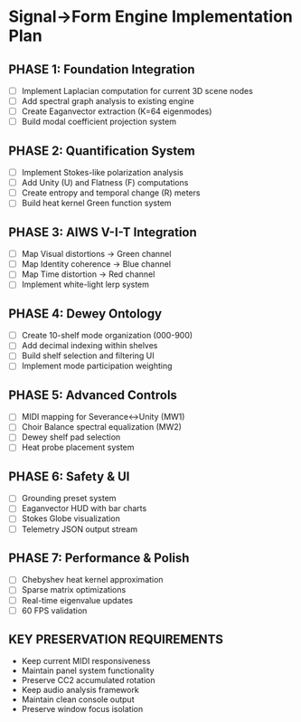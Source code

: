 # Signal→Form Engine Implementation Plan

## PHASE 1: Foundation Integration
- [ ] Implement Laplacian computation for current 3D scene nodes
- [ ] Add spectral graph analysis to existing engine
- [ ] Create Eaganvector extraction (K=64 eigenmodes)
- [ ] Build modal coefficient projection system

## PHASE 2: Quantification System
- [ ] Implement Stokes-like polarization analysis
- [ ] Add Unity (U) and Flatness (F) computations
- [ ] Create entropy and temporal change (R) meters
- [ ] Build heat kernel Green function system

## PHASE 3: AIWS V-I-T Integration
- [ ] Map Visual distortions → Green channel
- [ ] Map Identity coherence → Blue channel
- [ ] Map Time distortion → Red channel
- [ ] Implement white-light lerp system

## PHASE 4: Dewey Ontology
- [ ] Create 10-shelf mode organization (000-900)
- [ ] Add decimal indexing within shelves
- [ ] Build shelf selection and filtering UI
- [ ] Implement mode participation weighting

## PHASE 5: Advanced Controls
- [ ] MIDI mapping for Severance↔Unity (MW1)
- [ ] Choir Balance spectral equalization (MW2)
- [ ] Dewey shelf pad selection
- [ ] Heat probe placement system

## PHASE 6: Safety & UI
- [ ] Grounding preset system
- [ ] Eaganvector HUD with bar charts
- [ ] Stokes Globe visualization
- [ ] Telemetry JSON output stream

## PHASE 7: Performance & Polish
- [ ] Chebyshev heat kernel approximation
- [ ] Sparse matrix optimizations
- [ ] Real-time eigenvalue updates
- [ ] 60 FPS validation

## KEY PRESERVATION REQUIREMENTS
- Keep current MIDI responsiveness
- Maintain panel system functionality
- Preserve CC2 accumulated rotation
- Keep audio analysis framework
- Maintain clean console output
- Preserve window focus isolation